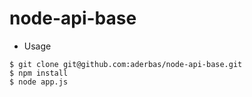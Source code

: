 # node-api-base

* Usage

```
$ git clone git@github.com:aderbas/node-api-base.git
$ npm install
$ node app.js
```
